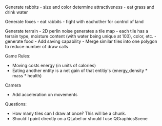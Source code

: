 
Generate rabbits
    - size and color determine attractiveness
    - eat grass and drink water

Generate foxes
    - eat rabbits
    - fight with eachother for control of land

Generate terrain
    - 2D perlin noise generates a tile map
    - each tile has a terrain type, moisture content (with water being unique at 100), color, etc.
    - generate food
    - Add saving capability
    - Merge similar tiles into one polygon to reduce number of draw calls

Game Rules:
- Moving costs energy (in units of calories)
- Eating another entity is a net gain of that entitiy's (energy_density * mass * health)

Camera
- Add acceleration on movements

Questions:
- How many tiles can I draw at once? This will be a chunk.
- Should I paint directly on a QLabel or should I use QGraphicsScene